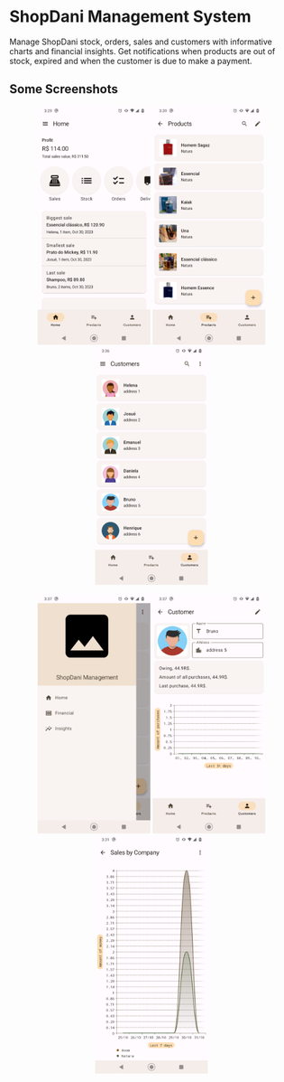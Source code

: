# ShopDani Management System
<p>Manage ShopDani stock, orders, sales and customers with informative charts and financial insights. Get notifications when products are out of stock, expired and when the customer is due to make a payment.
</p>

## Some Screenshots
<p align="center">
    <img alt="Home screen" src="images/home_print.png" width="200"> <img alt="Products screen" src="images/products_print.png" width="200"> <img alt="Customers screen" src="images/customers_print.png" width="200">
</p>
<p align="center">
    <img alt="Drawer menu" src="images/drawer_menu_print.png" width="200"> <img alt="Customer screen" src="images/customer_print.png" width="200"> <img alt="Sales by Company chart screen" src="images/sales_by_company_chart_print.png" width="200">
</p>
